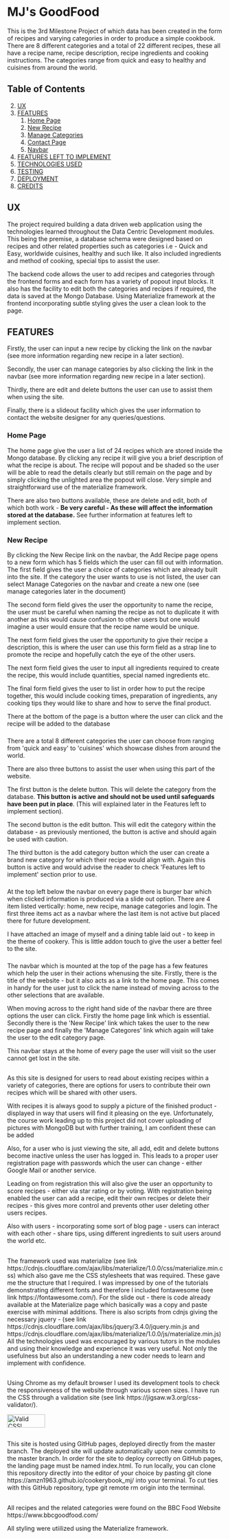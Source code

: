 <h1>
<a id="user-content-MJ's-GoodFood" class="anchor" aria-hidden="true" href="#MJ's-GoodFood"></a>
MJ's GoodFood</h1>

<p>This is the 3rd Milestone Project of which data has been created in the form of recipes and varying categories in order to produce a simple cookbook.  There are 8 different categories and a total of 22 different recipes, these all have a recipe name, recipe description, recipe ingredients and cooking instructions.  The categories range from quick and easy to healthy and cuisines from around the world.</p>

<h2>
<a id="user-content-table-of-contents" class="anchor" area-hidden="true" href="#table-of-contents"></a>
Table of Contents</h2>
<ol start="2">
    <li>
    <a href="#ux">UX</a>
    </li>
    <li>
    <a href="#features">FEATURES</a>
        <ol>
    <li>
    <a href="#home-page">Home Page</a>
    </li>
    <li>
    <a href="#new-recipe">New Recipe</a>
    </li>
    <li>
    <a href="#manage-categories">Manage Categories</a>
    </li>
    <li>
    <a href="#contact-page">Contact Page</a>
    </li>
    <li>
    <a href="navbar">Navbar</a>
    </li>
        </ol>
    <li>
    <a href="#features-left-to-implement">FEATURES LEFT TO IMPLEMENT</a>
    </li>
    <li>
    <a href="#technologies-used">TECHNOLOGIES USED</a>
    </li>
    <li>
    <a href="#testing">TESTING</a>
    </li>
    <li>
    <a href="#deployment">DEPLOYMENT</a>
    </li>
    <li>
    <a href="#credits">CREDITS</a>
    </li>
</ol>
<h2>
    <a id="user-content-ux" class="anchor" aria-hidden="true" href="#ux"></a>
UX
</h2>

<p>The project required building a data driven web application using the technologies learned throughout the Data Centric Development modules.  This being the premise, a database schema were designed based on recipes and other related properties such as categories i.e - Quick and Easy, worldwide cuisines, healthy and such like.  It also included ingredients and method of cooking, special tips to assist the user.</p>
<p>The backend code allows the user to add recipes and categories through the frontend forms and each form has a variety of popout input blocks.  It also has the facility to edit both the categories and recipes if required, the data is saved at the Mongo Database.  Using Materialize framework at the frontend incorporating subtle styling gives the user a clean look to the page.</P>

<h2>
    <a id="user-content-features" class="anchor" aria-hidden="true" href="#features"></a>
FEATURES
</h2>

<p>Firstly, the user can input a new recipe by clicking the link on the navbar (see more information regarding new recipe in a later section).</p>
<p>Secondly, the user can manage categories by also clicking the link in the navbar (see more information regarding new recipe in a later section).</p>
<p>Thirdly, there are edit and delete buttons the user can use to assist them when using the site.</p>
<p>Finally, there is a slideout facility which gives the user information to contact the website designer for any queries/questions.</p>

<h3>
    <a id="user-content-home-page" class="anchor" aria-hidden="true" href="#home-page"></a>
Home Page
</h3>

<p>The home page give the user a list of 24 recipes which are stored inside the Mongo database.  By clicking any recipe it will give you a brief description of what the recipe is about.  The recipe will popout and be shaded so the user will be able to read the details clearly but still remain on the page and by simply clicking the unlighted area the popout will close.  Very simple and straightforward use of the materialize framework.</p>
<p>There are also two buttons available, these are delete and edit, both of which both work - <strong>Be very careful - As these will affect the information stored at the database.</strong> See further information at features left to implement section.</p>

<h3>
    <a id="user-content-new-recipe" class="anchor" aria-hidden="true" href="#new-recipe"></a>
New Recipe
</h3>

<p>By clicking the New Recipe link on the navbar, the Add Recipe page opens to a new form which has 5 fields which the user can fill out with information.  The first field gives the user a choice of categories which are already built into the site.  If the category the user wants to use is not listed, the user can select Manage Categories on the navbar and create a new one (see manage categories later in the document)</p>
<p>The second form field gives the user the opportunity to name the recipe,  the user must be careful when naming the recipe as not to duplicate it with another as this would cause confusion to other users but one would imagine a user would ensure that the recipe name would be unique.</p>
<p>The next form field gives the user the opportunity to give their recipe a description, this is where the user can use this form field as a strap line to promote the recipe and hopefully catch the eye of the other users.</p>
<p>The next form field gives the user to input all ingredients required to create the recipe, this would include quantities, special named ingredients etc.</p>
<p>The final form field gives the user to list in order how to put the recipe together, this would include cooking times, preparation of ingredients, any cooking tips they would like to share and how to serve the final product.</p>
<p>There at the bottom of the page is a button where the user can click and the recipe will be added to the database</p>

<h3>
    <a id="user-content-manage-categories" class="anchor" aria-hidden="true" href="#manage-categories"></a>
</h3>

<p>There are a total 8 different categories the user can choose from ranging from 'quick and easy' to 'cuisines' which showcase dishes from around the world.</p>
<p>There are also three buttons to assist the user when using this part of the website.</p>
<p>The first button is the delete button.  This will delete the category from the database. <strong>This button is active and should not be used until safeguards have been put in place</strong>. (This will explained later in the Features left to implement section).</p>
<p>The second button is the edit button.  This will edit the category within the database - as previously mentioned, the button is active and should again be used with caution.</p>
<p>The third button is the add category button which the user can create a brand new category for which their recipe would align with.  Again this button is active and would advise the reader to check 'Features left to implement' section prior to use.</p>

<h3>
    <a id="user-content-contact-page" class="anchor" aria-hidden="true" href="#contact-page"></a>
</h3>

<p>At the top left below the navbar on every page there is burger bar which when clicked information is produced via a slide out option.  There are 4 item listed vertically: home, new recipe, manage categories and login.  The first three items act as a navbar where the last item is not active but placed there for future development.</p>
<p>I have attached an image of myself and a dining table laid out - to keep in the theme of cookery.  This is little addon touch to give the user a better feel to the site.</P>

<h3>
    <a id="user-content-navbar" class="anchor" aria-hidden="true" href="#navbar"></a>
</h3>

<p>The navbar which is mounted at the top of the page has a few features which help the user in their actions whenusing the site.  Firstly, there is the title of the website - but it also acts as a link to the home page. This comes in handy for the user just to click the name instead of moving across to the other selections that are available.</P>
<p>When moving across to the right hand side of the navbar there are three options the user can click.  Firstly the home page link which is essential.  Secondly there is the 'New Recipe' link which takes the user to the new recipe page and finally the 'Manage Categores' link which again will take the user to the edit category page.</p>
<p>This navbar stays at the home of every page the user will visit so the user cannot get lost in the site.</p>

<h2>
    <a id="user-content-features-left-to-implement" class="anchor" aria-hidden="true" href="#features-left-to-implement"></a>
</h2>

<p>As this site is designed for users to read about existing recipes within a variety of categories, there are options for users to contribute their own recipes which will be shared with other users.</p>
<p>With recipes it is always good to supply a picture of the finished product - displayed in way that users will find it pleasing on the eye.  Unfortunately, the course work leading up to this project did not cover uploading of pictures with MongoDB but with further training, I am confident these can be added</p>
<p>Also, for a user who is just viewing the site, all add, edit and delete buttons become inactive unless the user has logged in.  This leads to a proper user registration page with passwords which the user can change - either Google Mail or another service.</p>
<p>Leading on from registration this will also give the user an opportunity to score recipes - either via star rating or by voting.
With registration being enabled the user can add a recipe, edit their own recipes or delete their recipes - this gives more control and prevents other user deleting other users recipes.</p>
<p>Also with users - incorporating some sort of blog page - users can interact with each other - share tips, using different ingredients to suit users around the world etc.</p>

<h2>
    <a id="user-content-technologies-used" class="anchor" aria-hidden="true" href="#technologies-used"></a>
</h2>

<p>The framework used was materialize (see link https://cdnjs.cloudflare.com/ajax/libs/materialize/1.0.0/css/materialize.min.css) which also gave me the CSS stylesheets that was required. These gave me the structure that I required. I was impressed by one of the tutorials demonstrating different fonts and therefore I included fontawesome (see link https://fontawesome.com/). For the slide out - there is code already available at the Materialize page which basically was a copy and paste exercise with minimal additions. There is also scripts from cdnjs giving the necessary jquery - (see link https://cdnjs.cloudflare.com/ajax/libs/jquery/3.4.0/jquery.min.js and https://cdnjs.cloudflare.com/ajax/libs/materialize/1.0.0/js/materialize.min.js) All the technologies used was encouraged by various tutors in the modules and using their knowledge and experience it was very useful. Not only the usefulness but also an understanding a new coder needs to learn and implement with confidence.</p>

<h2>
   <a id="user-content-testing" class="anchor" aria-hidden="true" href="#testing"></a>
</h2>

<p>Using Chrome as my default browser I used its development tools to check the responsiveness of the website through various screen sizes. I have run the CSS through a validation site (see link https://jigsaw.w3.org/css-validator/).</p>
<p>
    <a href="http://jigsaw.w3.org/css-validator/check/referer">
        <img style="border:0;width:88px;height:31px"
            src="http://jigsaw.w3.org/css-validator/images/vcss"
            alt="Valid CSS!" />
    </a>
</p>

<h2>
    <a id="user-content-deployment" class="anchor" aria-hidden="true" href="#deployment"></a>
</h2>

<p>This site is hosted using GitHub pages, deployed directly from the master branch. The deployed site will update automatically upon new commits to the master branch. In order for the site to deploy correctly on GitHub pages, the landing page must be named index.html.
To run locally, you can clone this repository directly into the editor of your choice by pasting git clone https://amzn1963.github.io/cookerybook_mj/ into your terminal. To cut ties with this GitHub repository, type git remote rm origin into the terminal.</p>

<h2>
    <a id="user-content-credits" class="anchor" aria-hidden="true" href="#credits"></a>
</h2>

<p>All recipes and the related categories were found on the BBC Food Website https://www.bbcgoodfood.com/</p>
<p>All styling were utiilized using the Materialize framework.</p>


 


